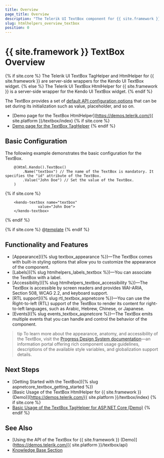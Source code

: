 ```yaml
---
title: Overview
page_title: Overview
description: "The Telerik UI TextBox component for {{ site.framework }} enables user input and its appearance matches the general Telerik theme of the page."
slug: htmlhelpers_overview_textbox
position: 0
---
```


# {{ site.framework }} TextBox Overview

{% if site.core %}
The Telerik UI TextBox TagHelper and HtmlHelper for {{ site.framework }} are server-side wrappers for the Kendo UI TextBox widget.
{% else %}
The Telerik UI TextBox HtmlHelper for {{ site.framework }} is a server-side wrapper for the Kendo UI TextBox widget.
{% endif %}

The TextBox provides a set of [default API configuration options](/api/textbox) that can be set during its initialization such as value, placeholder, and so on.

* [Demo page for the TextBox HtmlHelper](https://demos.telerik.com/{{ site.platform }}/textbox/index)
{% if site.core %}
* [Demo page for the TextBox TagHelper](https://demos.telerik.com/aspnet-core/textbox/tag-helper)
{% endif %}

## Basic Configuration

The following example demonstrates the basic configuration for the TextBox.

```HtmlHelper
	@(Html.Kendo().TextBox()
		.Name("textbox") // The name of the TextBox is mandatory. It specifies the "id" attribute of the TextBox.
		.Value("John Doe") // Set the value of the TextBox.
	)
```
{% if site.core %}
```TagHelper
    <kendo-textbox name="textbox"
               value="John Doe">
    </kendo-textbox>
```
{% endif %}

{% if site.core %}
@[template](/_contentTemplates/core/declarative-initialization-note.md#declarative-initialization-note)
{% endif %}

## Functionality and Features

* [Appearance]({% slug textbox_appearance %})—The TextBox comes with built-in styling options that allow you to customize the appearance of the component.
* [Labels]({% slug htmlhelpers_labels_textbox %})—You can associate the TextBox with a label.
* [Accessibility]({% slug htmlhelpers_textbox_accessibility %})—The TextBox is accessible by screen readers and provides WAI-ARIA, Section 508, WCAG 2.2, and keyboard support.
* [RTL support]({% slug rtl_textbox_aspnetcore %})—You can use the Right-to-left (RTL) support of the TextBox to render its content for right-to-left languages, such as Arabic, Hebrew, Chinese, or Japanese.
* [Events]({% slug events_textbox_aspnetcore %})—The TextBox emits multiple events that you can handle and control the behavior of the component.

>tip To learn more about the appearance, anatomy, and accessibility of the TextBox, visit the [Progress Design System documentation](https://www.telerik.com/design-system/docs/components/textbox/)—an information portal offering rich component usage guidelines, descriptions of the available style variables, and globalization support details.

## Next Steps

* [Getting Started with the TextBox]({% slug aspnetcore_textbox_getting_started %})
* [Basic Usage of the TextBox HtmlHelper for {{ site.framework }} (Demo)](https://demos.telerik.com/{{ site.platform }}/textbox/index)
{% if site.core %}
* [Basic Usage of the TextBox TagHelper for ASP.NET Core (Demo)](https://demos.telerik.com/aspnet-core/textbox/tag-helper)
{% endif %}


## See Also

* [Using the API of the TextBox for {{ site.framework }} (Demo)](https://demos.telerik.com/{{ site.platform }}/textbox/api)
* [Knowledge Base Section](/knowledge-base)